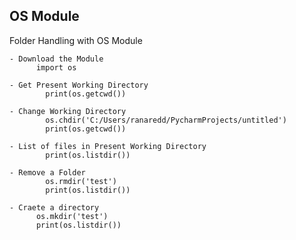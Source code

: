 ## OS Module 


Folder Handling with OS Module

	- Download the Module
          import os
          
	- Get Present Working Directory
	        print(os.getcwd())
          
	- Change Working Directory
	        os.chdir('C:/Users/ranaredd/PycharmProjects/untitled')
	        print(os.getcwd())
          
	- List of files in Present Working Directory
	        print(os.listdir())
          
	- Remove a Folder
	        os.rmdir('test')   
	        print(os.listdir())
          
	- Craete a directory
          os.mkdir('test')
          print(os.listdir())
